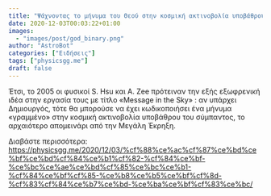 ```yaml
---
title: "Ψάχνοντας το μήνυμα του Θεού στην κοσμική ακτινοβολία υποβάθρου"
date: 2020-12-03T00:03:22+01:00
images:
  - "images/post/god_binary.png"
author: "AstroBot"
categories: ["Ειδήσεις"]
tags: ["physicsgg.me"]
draft: false
---
```


Έτσι, το 2005 οι φυσικοί S. Hsu και A. Zee πρότειναν την εξής εξωφρενική ιδέα στην εργασία τους με τίτλο «Message in the Sky» : αν υπάρχει Δημιουργός, τότε θα μπορούσε να έχει κωδικοποιήσει ένα μήνυμα «γραμμένο» στην κοσμική ακτινοβολία υποβάθρου του σύμπαντος, το αρχαιότερο απομεινάρι από την Μεγάλη Έκρηξη.

Διαβάστε περισσότερα: https://physicsgg.me/2020/12/03/%cf%88%ce%ac%cf%87%ce%bd%ce%bf%ce%bd%cf%84%ce%b1%cf%82-%cf%84%ce%bf-%ce%bc%ce%ae%ce%bd%cf%85%ce%bc%ce%b1-%cf%84%ce%bf%cf%85-%ce%b8%ce%b5%ce%bf%cf%8d-%cf%83%cf%84%ce%b7%ce%bd-%ce%ba%ce%bf%cf%83%ce%bc/

